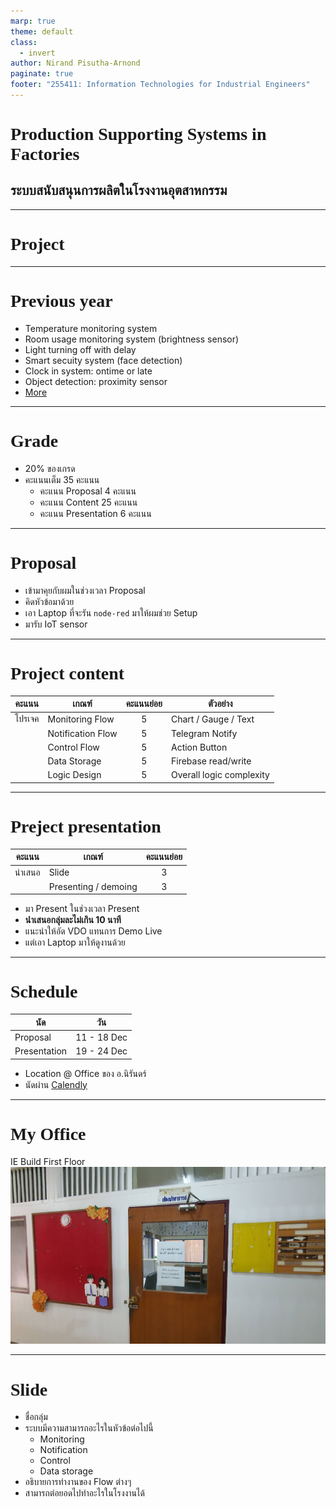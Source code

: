 ```yaml
---
marp: true
theme: default
class:
  - invert
author: Nirand Pisutha-Arnond
paginate: true
footer: "255411: Information Technologies for Industrial Engineers"
---
```


<style>
@import url('https://fonts.googleapis.com/css2?family=Prompt:ital,wght@0,100;0,300;0,400;0,700;1,100;1,300;1,400;1,700&display=swap');

    :root {
    font-family: Prompt;
    --hl-color: #D57E7E;
}
h1 {
  font-family: Prompt
}
</style>

# Production Supporting Systems in Factories

## ระบบสนับสนุนการผลิตในโรงงานอุตสาหกรรม

---

# Project

---

# Previous year

- Temperature monitoring system
- Room usage monitoring system (brightness sensor)
- Light turning off with delay
- Smart secuity system (face detection)
- Clock in system: ontime or late
- Object detection: proximity sensor
- [More](https://www.youtube.com/playlist?list=PLNGLpHQhvGrtqn6UYxUYXm7C0auAYrh_O)

---

# Grade

- 20% ของเกรด
- คะแนนเต็ม 35 คะแนน
  - คะแนน Proposal 4 คะแนน
  - คะแนน Content 25 คะแนน
  - คะแนน Presentation 6 คะแนน

---

# Proposal

- เข้ามาคุยกับผมในช่วงเวลา Proposal
- คิดหัวข้อมาด้วย
- เอา Laptop ที่จะรัน `node-red` มาให้ผมช่วย Setup
- มารับ IoT sensor

---

# Project content

| คะแนน  | เกณฑ์             | คะแนนย่อย | ตัวอย่าง                 |
| ------ | ----------------- | :-------: | ------------------------ |
| โปรเจค | Monitoring Flow   |     5     | Chart / Gauge / Text     |
|        | Notification Flow |     5     | Telegram Notify          |
|        | Control Flow      |     5     | Action Button            |
|        | Data Storage      |     5     | Firebase read/write      |
|        | Logic Design      |     5     | Overall logic complexity |

---

# Preject presentation

| คะแนน  | เกณฑ์                | คะแนนย่อย |
| ------ | -------------------- | :-------: |
| นำเสนอ | Slide                |     3     |
|        | Presenting / demoing |     3     |

- มา Present ในช่วงเวลา Present
- **นำเสนอกลุ่มละไม่เกิน 10 นาที**
- แนะนำให้อัด VDO แทนการ Demo Live
- แต่เอา Laptop มาให้ดูงานด้วย

---

# Schedule

| นัด          | วัน         |
| ------------ | ----------- |
| Proposal     | 11 - 18 Dec |
| Presentation | 19 - 24 Dec |

- Location @ Office ของ อ.นิรันดร์
- นัดผ่าน [Calendly](https://calendly.com/nirand-p/prodsup-presentation)

---

# My Office

IE Build First Floor
![bg contain right:50%](./img/nr.jpg)

---

# Slide

- ชื่อกลุ่ม
- ระบบมีความสามารถอะไรในหัวข้อต่อไปนี้
  - Monitoring
  - Notification
  - Control
  - Data storage
- อธิบายการทำงานของ Flow ต่างๆ
- สามารถต่อยอดไปทำอะไรในโรงงานได้
